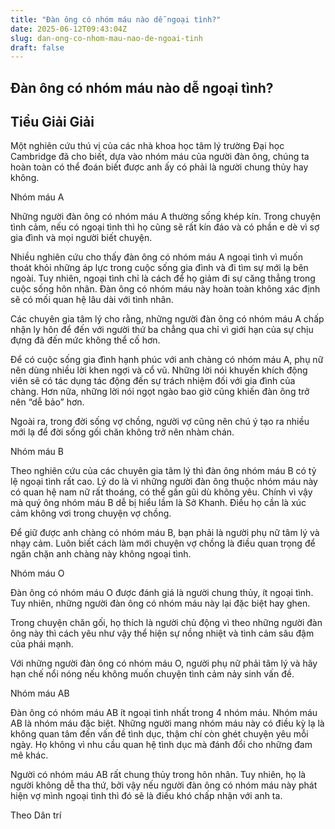 ```yaml
---
title: "Đàn ông có nhóm máu nào dễ ngoại tình?"
date: 2025-06-12T09:43:04Z
slug: dan-ong-co-nhom-mau-nao-de-ngoai-tinh
draft: false
---
```


## Đàn ông có nhóm máu nào dễ ngoại tình?

## Tiểu Giải Giải

Một nghiên cứu thú vị của các nhà khoa học tâm lý trường Đại học Cambridge đã cho biết, dựa vào nhóm máu của người đàn ông, chúng ta hoàn toàn có thể đoán biết được anh ấy có phải là người chung thủy hay không.

Nhóm máu A

Những người đàn ông có nhóm máu A thường sống khép kín. Trong chuyện tình cảm, nếu có ngoại tình thì họ cũng sẽ rất kín đáo và có phần e dè vì sợ gia đình và mọi người biết chuyện.

Nhiều nghiên cứu cho thấy đàn ông có nhóm máu A ngoại tình vì muốn thoát khỏi những áp lực trong cuộc sống gia đình và đi tìm sự mới lạ bên ngoài. Tuy nhiên, ngoại tình chỉ là cách để họ giảm đi sự căng thẳng trong cuộc sống hôn nhân. Đàn ông có nhóm máu này hoàn toàn không xác định sẽ có mối quan hệ lâu dài với tình nhân.

Các chuyên gia tâm lý cho rằng, những người đàn ông có nhóm máu A chấp nhận ly hôn để đến với người thứ ba chẳng qua chỉ vì giới hạn của sự chịu đựng đã đến mức không thể cố hơn.

Để có cuộc sống gia đình hạnh phúc với anh chàng có nhóm máu A, phụ nữ nên dùng nhiều lời khen ngợi và cổ vũ. Những lời nói khuyến khích động viên sẽ có tác dụng tác động đến sự trách nhiệm đối với gia đình của chàng. Hơn nữa, những lời nói ngọt ngào bao giờ cũng khiến đàn ông trở nên “dễ bảo” hơn.

Ngoài ra, trong đời sống vợ chồng, người vợ cũng nên chú ý tạo ra nhiều mới lạ để đời sống gối chăn không trở nên nhàm chán.

Nhóm máu B

Theo nghiên cứu của các chuyên gia tâm lý thì đàn ông nhóm máu B có tỷ lệ ngoại tình rất cao. Lý do là vì những người đàn ông thuộc nhóm máu này có quan hệ nam nữ rất thoáng, có thể gần gũi dù không yêu. Chính vì vậy mà quý ông nhóm máu B dễ bị hiểu lầm là Sở Khanh. Điều họ cần là xúc cảm không vơi trong chuyện vợ chồng.

Để giữ được anh chàng có nhóm máu B, bạn phải là người phụ nữ tâm lý và nhạy cảm. Luôn biết cách làm mới chuyện vợ chồng là điều quan trọng để ngăn chặn anh chàng này không ngoại tình.

Nhóm máu O

Đàn ông có nhóm máu O được đánh giá là người chung thủy, ít ngoại tình. Tuy nhiên, những người đàn ông có nhóm máu này lại đặc biệt hay ghen.

Trong chuyện chăn gối, họ thích là người chủ động vì theo những người đàn ông này thì cách yêu như vậy thể hiện sự nồng nhiệt và tình cảm sâu đậm của phái mạnh.

Với những người đàn ông có nhóm máu O, người phụ nữ phải tâm lý và hãy hạn chế nổi nóng nếu không muốn chuyện tình cảm nảy sinh vấn đề.

Nhóm máu AB

Đàn ông có nhóm máu AB ít ngoại tình nhất trong 4 nhóm máu. Nhóm máu AB là nhóm máu đặc biệt. Những người mang nhóm máu này có điều kỳ lạ là không quan tâm đến vấn đề tình dục, thậm chí còn ghét chuyện yêu mỗi ngày. Họ không vì nhu cầu quan hệ tình dục mà đánh đổi cho những đam mê khác.

Người có nhóm máu AB rất chung thủy trong hôn nhân. Tuy nhiên, họ là người không dễ tha thứ, bởi vậy nếu người đàn ông có nhóm máu này phát hiện vợ mình ngoại tình thì đó sẽ là điều khó chấp nhận với anh ta.

Theo Dân trí